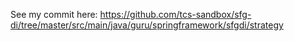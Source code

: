 See my commit here:
https://github.com/tcs-sandbox/sfg-di/tree/master/src/main/java/guru/springframework/sfgdi/strategy